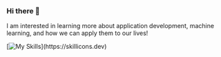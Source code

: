 ### Hi there 👋  

I am interested in learning more about application development, machine learning, and how we can apply them to our lives!


[![My Skills](https://skillicons.dev/icons?i=js,html,nodejs,flutter,dart,gcp,firebase,docker,kubernetes,ts,tensorflow,arduino,raspberrypi,bash,)](https://skillicons.dev)






<!--
**dan-develop/dan-develop** is a ✨ _special_ ✨ repository because its `README.md` (this file) appears on your GitHub profile.

Here are some ideas to get you started:

- 🔭 I’m currently working on ...
- 🌱 I’m currently learning ...
- 👯 I’m looking to collaborate on ...
- 🤔 I’m looking for help with ...
- 💬 Ask me about ...
- 📫 How to reach me: ...
- 😄 Pronouns: ...
- ⚡ Fun fact: ...
-->
